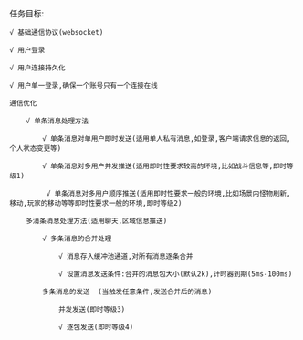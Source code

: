任务目标:

	√ 基础通信协议(websocket)
	
	√ 用户登录
	
	√ 用户连接持久化
	
	√ 用户单一登录,确保一个账号只有一个连接在线
	
	通信优化
	
		√ 单条消息处理方法
		
			√ 单条消息对单用户即时发送(适用单人私有消息,如登录,客户端请求信息的返回,个人状态变更等)
			
			√ 单条消息对多用户并发推送(适用即时性要求较高的环境,比如战斗信息等,即时等级1)
			
			 √ 单条消息对多用户顺序推送(适用即时性要求一般的环境,比如场景内怪物刷新,移动,玩家的移动等等即时性要求一般的环境,即时等级2)
			
		多消条消息处理方法(适用聊天,区域信息推送)
		
			√ 多条消息的合并处理
			
				√ 消息存入缓冲池通道,对所有消息逐条合并
				
				√ 设置消息发送条件:合并的消息包大小(默认2k),计时器到期(5ms-100ms)
				
			多条消息的发送  (当触发任意条件,发送合并后的消息)
			
				并发发送(即时等级3)
				
				√ 逐包发送(即时等级4)
				
